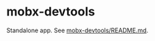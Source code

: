 # mobx-devtools

Standalone app. See [mobx-devtools/README.md](https://github.com/andykog/mobx-devtools/blob/master/README.md#standalone-app).
